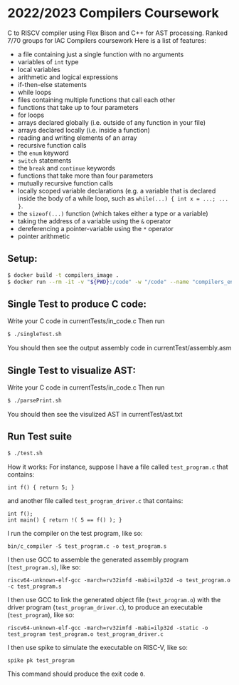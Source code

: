 2022/2023 Compilers Coursework
==============================
C to RISCV compiler using Flex Bison and C++ for AST processing.
Ranked 7/70 groups for IAC Compilers coursework
Here is a list of features:
* a file containing just a single function with no arguments
* variables of `int` type
* local variables
* arithmetic and logical expressions
* if-then-else statements
* while loops
* files containing multiple functions that call each other
* functions that take up to four parameters
* for loops
* arrays declared globally (i.e. outside of any function in your file)
* arrays declared locally (i.e. inside a function)
* reading and writing elements of an array
* recursive function calls
* the `enum` keyword
* `switch` statements
* the `break` and `continue` keywords
* functions that take more than four parameters
* mutually recursive function calls
* locally scoped variable declarations (e.g. a variable that is declared inside the body of a while loop, such as `while(...) { int x = ...; ... }`.
* the `sizeof(...)` function (which takes either a type or a variable)
* taking the address of a variable using the `&` operator
* dereferencing a pointer-variable using the `*` operator
* pointer arithmetic
## Setup:
```bash
$ docker build -t compilers_image .
$ docker run --rm -it -v "${PWD}:/code" -w "/code" --name "compilers_env" compilers_image
```

## Single Test to produce C code:
Write your C code in currentTests/in_code.c
Then run
```bash 
$ ./singleTest.sh
```
You should then see the output assembly code in currentTest/assembly.asm


## Single Test to visualize AST:
Write your C code in currentTests/in_code.c
Then run
```bash 
$ ./parsePrint.sh
```
You should then see the visulized AST in currentTest/ast.txt

## Run Test suite

```bash 
$ ./test.sh
```
How it works:
For instance, suppose I have a file called `test_program.c` that contains:

    int f() { return 5; }

and another file called `test_program_driver.c` that contains:

    int f();
    int main() { return !( 5 == f() ); }

I run the compiler on the test program, like so:

    bin/c_compiler -S test_program.c -o test_program.s

I then use GCC to assemble the generated assembly program (`test_program.s`), like so:

    riscv64-unknown-elf-gcc -march=rv32imfd -mabi=ilp32d -o test_program.o -c test_program.s

I then use GCC to link the generated object file (`test_program.o`) with the driver program (`test_program_driver.c`), to produce an executable (`test_program`), like so:

    riscv64-unknown-elf-gcc -march=rv32imfd -mabi=ilp32d -static -o test_program test_program.o test_program_driver.c

I then use spike to simulate the executable on RISC-V, like so:

    spike pk test_program

This command should produce the exit code `0`.


